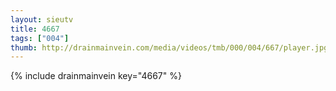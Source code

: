 ```yaml
--- 
layout: sieutv
title: 4667
tags: ["004"]
thumb: http://drainmainvein.com/media/videos/tmb/000/004/667/player.jpg
---
```

{% include drainmainvein key="4667" %} 
